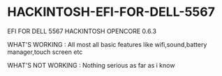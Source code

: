 # HACKINTOSH-EFI-FOR-DELL-5567
EFI FOR DELL 5567 HACKINTOSH OPENCORE 0.6.3



WHAT'S WORKING :
All most all basic features like wifi,sound,battery manager,touch screen etc



WHAT'S NOT WORKING :
Nothing serious as far as i know
